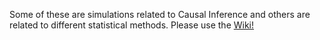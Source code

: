 Some of these are simulations related to Causal Inference and others are related to different statistical methods. Please use the [Wiki!](https://github.com/eghaymore/sim/wiki)
